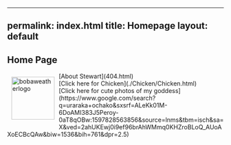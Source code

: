 
---
permalink: index.html
title: Homepage
layout: default
---

## Home Page
<p>
	<a href="../index.html">
	<img src="../bobaweatherlogov2.png"
     alt="bobaweatherlogo"
     style="float: left; width: 100px; padding: 10px" />
	</a>
</p>
[About Stewart](404.html)
<br />
[Click here for Chicken](./Chicken/Chicken.html)
<br />
[Click here for cute photos of my goddess](https://www.google.com/search?q=uraraka+ochako&sxsrf=ALeKk01M-6DoAMI383J5Peroy-0aT8qOBw:1597828563856&source=lnms&tbm=isch&sa=X&ved=2ahUKEwj0i9ef96brAhWMmq0KHZroBLoQ_AUoAXoECBcQAw&biw=1536&bih=761&dpr=2.5)


